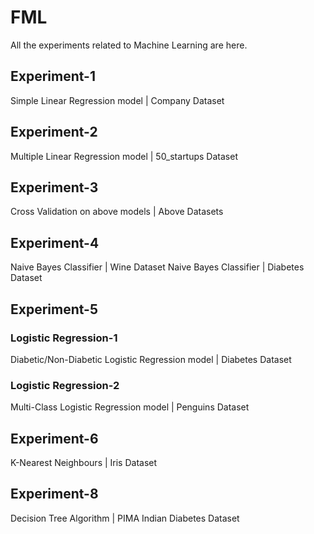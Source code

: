 # FML
All the experiments related to Machine Learning are here.
## Experiment-1
Simple Linear Regression model | Company Dataset
## Experiment-2
Multiple Linear Regression model | 50_startups Dataset
## Experiment-3
Cross Validation on above models | Above Datasets
## Experiment-4
Naive Bayes Classifier | Wine Dataset
Naive Bayes Classifier | Diabetes Dataset
## Experiment-5
### Logistic Regression-1
Diabetic/Non-Diabetic Logistic Regression model | Diabetes Dataset
### Logistic Regression-2
Multi-Class Logistic Regression model | Penguins Dataset
## Experiment-6
K-Nearest Neighbours | Iris Dataset
## Experiment-8
Decision Tree Algorithm | PIMA Indian Diabetes Dataset
